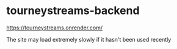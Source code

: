 # tourneystreams-backend

https://tourneystreams.onrender.com/

The site may load extremely slowly if it hasn't been used recently

